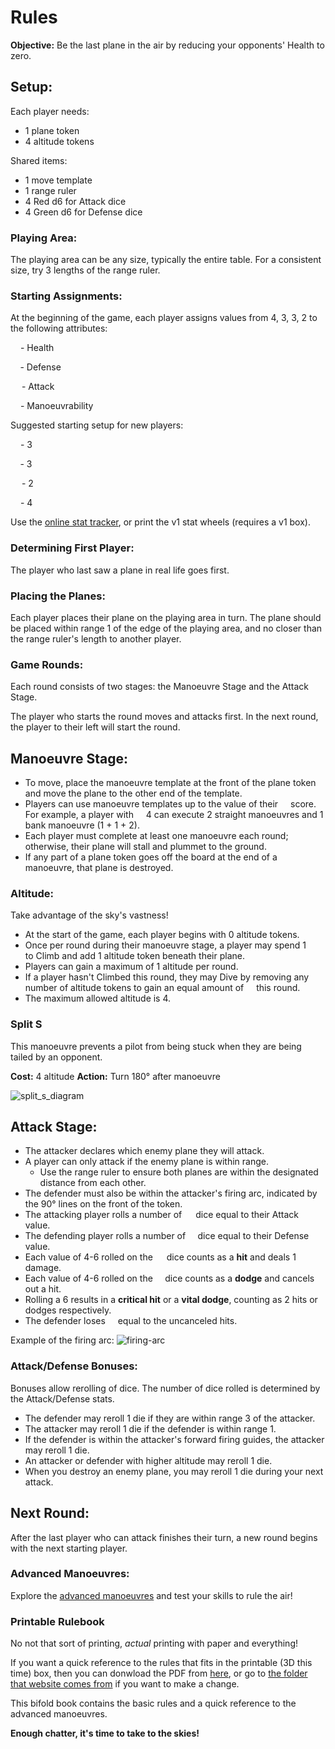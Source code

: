 # Rules

**Objective:** Be the last plane in the air by reducing your opponents' Health to zero.

## Setup:

Each player needs:

- 1 plane token
- 4 altitude tokens

Shared items:

- 1 move template
- 1 range ruler
- 4 Red d6 for Attack dice
- 4 Green d6 for Defense dice

### Playing Area:

The playing area can be any size, typically the entire table. For a consistent size, try 3 lengths of the range ruler.

### Starting Assignments:

At the beginning of the game, each player assigns values from 4, 3, 3, 2 to the following attributes:

<img class="small-icon" src="https://squadronleader.wollivan.dev/icons/health.svg" width="12" style="display:inline-block"/> - Health

<img class="small-icon" src="https://squadronleader.wollivan.dev/icons/defense.svg" width="11.5" style="display:inline-block"/> - Defense

<img class="small-icon" src="https://squadronleader.wollivan.dev/icons/attack.svg" width="14" style="display:inline-block"/> - Attack

<img class="small-icon" src="https://squadronleader.wollivan.dev/icons/manoeuvrability.svg" width="12" style="display:inline-block"/> - Manoeuvrability

Suggested starting setup for new players:

<img class="small-icon" src="https://squadronleader.wollivan.dev/icons/health.svg" width="12" style="display:inline-block"/> - 3

<img class="small-icon" src="https://squadronleader.wollivan.dev/icons/defense.svg" width="11.5" style="display:inline-block"/> - 3

<img class="small-icon" src="https://squadronleader.wollivan.dev/icons/attack.svg" width="14" style="display:inline-block"/> - 2

<img class="small-icon" src="https://squadronleader.wollivan.dev/icons/manoeuvrability.svg" width="12" style="display:inline-block"/> - 4

Use the <a href="https://planes.wollivan.dev/" target="_blank">online stat tracker</a>, or print the v1 stat wheels (requires a v1 box).

### Determining First Player:

The player who last saw a plane in real life goes first.

### Placing the Planes:

Each player places their plane on the playing area in turn. The plane should be placed within range 1 of the edge of the playing area, and no closer than the range ruler's length to another player.

### Game Rounds:

Each round consists of two stages: the Manoeuvre Stage and the Attack Stage.

The player who starts the round moves and attacks first. In the next round, the player to their left will start the round.

## Manoeuvre Stage:

- To move, place the manoeuvre template at the front of the plane token and move the plane to the other end of the template.
- Players can use manoeuvre templates up to the value of their <img class="small-icon" src="https://squadronleader.wollivan.dev/icons/manoeuvrability.svg" width="12" style="display:inline-block"/> score. For example, a player with <img class="small-icon" src="https://squadronleader.wollivan.dev/icons/manoeuvrability.svg" width="12" style="display:inline-block"/> 4 can execute 2 straight manoeuvres and 1 bank manoeuvre (1 + 1 + 2).
- Each player must complete at least one manoeuvre each round; otherwise, their plane will stall and plummet to the ground.
- If any part of a plane token goes off the board at the end of a manoeuvre, that plane is destroyed.

### Altitude:

Take advantage of the sky's vastness!

- At the start of the game, each player begins with 0 altitude tokens.
- Once per round during their manoeuvre stage, a player may spend 1 <img class="small-icon" src="https://squadronleader.wollivan.dev/icons/manoeuvrability.svg" width="12" style="display:inline-block"/> to Climb and add 1 altitude token beneath their plane.
- Players can gain a maximum of 1 altitude per round.
- If a player hasn't Climbed this round, they may Dive by removing any number of altitude tokens to gain an equal amount of <img class="small-icon" src="https://squadronleader.wollivan.dev/icons/manoeuvrability.svg" width="12" style="display:inline-block"/> this round.
- The maximum allowed altitude is 4.

### Split S

This manoeuvre prevents a pilot from being stuck when they are being tailed by an opponent.

**Cost:** 4 altitude
**Action:** Turn 180° after manoeuvre

![split_s_diagram](https://raw.githubusercontent.com/wollivan/SquadronLeader/refs/heads/main/images/split_s.png)

## Attack Stage:

- The attacker declares which enemy plane they will attack.
- A player can only attack if the enemy plane is within range.
  - Use the range ruler to ensure both planes are within the designated distance from each other.
- The defender must also be within the attacker's firing arc, indicated by the 90° lines on the front of the token.
- The attacking player rolls a number of <img class="small-icon" src="https://squadronleader.wollivan.dev/icons/attack.svg" width="14" style="display:inline-block"/> dice equal to their Attack value.
- The defending player rolls a number of <img class="small-icon" src="https://squadronleader.wollivan.dev/icons/defense.svg" width="11.5" style="display:inline-block"/> dice equal to their Defense value.
- Each value of 4-6 rolled on the <img class="small-icon" src="https://squadronleader.wollivan.dev/icons/attack.svg" width="14" style="display:inline-block"/> dice counts as a **hit** and deals 1 damage.
- Each value of 4-6 rolled on the <img class="small-icon" src="https://squadronleader.wollivan.dev/icons/defense.svg" width="11.5" style="display:inline-block"/> dice counts as a **dodge** and cancels out a hit.
- Rolling a 6 results in a **critical hit** or a **vital dodge**, counting as 2 hits or dodges respectively.
- The defender loses <img class="small-icon" src="https://squadronleader.wollivan.dev/icons/health.svg" width="12" style="display:inline-block"/> equal to the uncanceled hits.

Example of the firing arc:
![firing-arc](https://raw.githubusercontent.com/wollivan/SquadronLeader/refs/heads/main/images/firing-arc.jpg)

### Attack/Defense Bonuses:

Bonuses allow rerolling of dice. The number of dice rolled is determined by the Attack/Defense stats.

- The defender may reroll 1 die if they are within range 3 of the attacker.
- The attacker may reroll 1 die if the defender is within range 1.
- If the defender is within the attacker's forward firing guides, the attacker may reroll 1 die.
- An attacker or defender with higher altitude may reroll 1 die.
- When you destroy an enemy plane, you may reroll 1 die during your next attack.

## Next Round:

After the last player who can attack finishes their turn, a new round begins with the next starting player.

### Advanced Manoeuvres:

Explore the [advanced manoeuvres](https://squadronleader.wollivan.dev/rules/advanced-manoeuvres) and test your skills to rule the air!

### Printable Rulebook

No not that sort of printing, _actual_ printing with paper and everything!

If you want a quick reference to the rules that fits in the printable (3D this time) box, then you can donwload the PDF from [here](https://sl-rulebook.wollivan.dev), or go to [the folder that website comes from](https://github.com/Wollivan/SquadronLeader/tree/main/Rules/Rulebook) if you want to make a change.

This bifold book contains the basic rules and a quick reference to the advanced manoeuvres.

**Enough chatter, it's time to take to the skies!**
